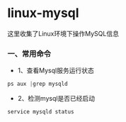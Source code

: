 # linux-mysql
这里收集了Linux环境下操作MySQL信息

### 一、常用命令
* 1、查看Mysql服务运行状态

```js
ps aux |grep mysqld
```
* 2、检测mysql是否已经启动

```js
service mysqld status
```
